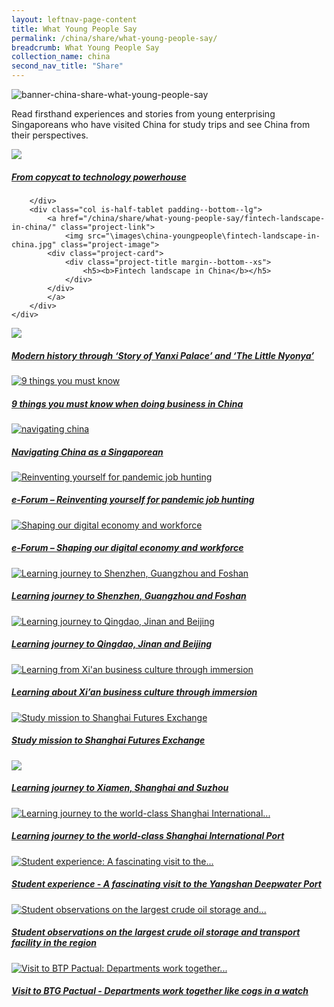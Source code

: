 ```yaml
---
layout: leftnav-page-content
title: What Young People Say
permalink: /china/share/what-young-people-say/
breadcrumb: What Young People Say
collection_name: china
second_nav_title: "Share"
---
```


![banner-china-share-what-young-people-say](\images\china-youngpeople\What-young-people-say-new.jpg)

Read firsthand experiences and stories from young enterprising Singaporeans who have visited China for study trips and see China from their perspectives.

<div>
	<div class="row is-multiline">
		<div class="col is-half-tablet padding--bottom--lg">
			<a href="/china/share/what-young-people-say/from-copycat-to-technology-powerhouse" class="project-link">
				<img src="\images\china-youngpeople\copycat-to-tech-powerhouse.jpg" class="project-image">
			<div class="project-card">
				<div class="project-title margin--bottom--xs">
					<h5><b>From copycat to technology powerhouse</b></h5>
				</div>
			</div>
			</a>
			
		</div>
		<div class="col is-half-tablet padding--bottom--lg">
			<a href="/china/share/what-young-people-say/fintech-landscape-in-china/" class="project-link">
				<img src="\images\china-youngpeople\fintech-landscape-in-china.jpg" class="project-image">
			<div class="project-card">
				<div class="project-title margin--bottom--xs">
					<h5><b>Fintech landscape in China</b></h5>
				</div>
			</div>
			</a>
		</div>
	</div>
</div>

<p><p>

<div>
	<div class="row is-multiline">
		<div class="col is-half-tablet padding--bottom--lg">
			<a href="/china/share/what-young-people-say/modern-history-of-singapore-and-china-through-story-of-yanxi-palace-and-the-little-nyonya" class="project-link">
				<img src="\images\china-youngpeople\modern-history-of-singapore-and-china.png" class="project-image">
			<div class="project-card">
				<div class="project-title margin--bottom--xs">
					<h5><b>Modern history through ‘Story of Yanxi Palace’ and ‘The Little Nyonya’</b></h5>
				</div>
			</div>
			</a>
		</div>
		<div class="col is-half-tablet padding--bottom--lg">
			<a href="/china/share/what-young-people-say/things-you-must-know/" class="project-link">
				<img src="\images\asean-employers\things-you-must-know.jpg" alt="9 things you must know" class="project-image">
			<div class="project-card">
				<div class="project-title margin--bottom--xs">
					<h5><b>9 things you must know when doing business in China</b></h5>
				</div>
			</div>
			</a>
		</div>
	</div>
</div>

<p><p>

<div>
	<div class="row is-multiline">
		<div class="col is-half-tablet padding--bottom--lg">
			<a href="/china/share/what-young-people-say/navigating-china/" class="project-link">
				<img src="\images\asean-employers\navigating-china.png" alt="navigating china" class="project-image">
			<div class="project-card">
				<div class="project-title margin--bottom--xs">
					<h5><b>Navigating China as a Singaporean</b></h5>
				</div>
			</div>
			</a>
		</div>
		<div class="col is-half-tablet padding--bottom--lg">
			<a href="/china/share/what-young-people-say/reinventing-yourself-for-pandemic-job-hunting/" class="project-link">
				<img src="/images/china-youngpeople/osg-1-image.jpg" alt="Reinventing yourself for pandemic job hunting" class="project-image">
			<div class="project-card">
				<div class="project-title margin--bottom--xs">
					<h5><b>e-Forum – Reinventing yourself for pandemic job hunting</b></h5>
				</div>
			</div>
			</a>
		</div>
	</div>
</div>

<p><p>

<div>
	<div class="row is-multiline">
		<div class="col is-half-tablet padding--bottom--lg">
			<a href="/china/share/what-young-people-say/shaping-our-digital-economy-and-workforce/" class="project-link">
				<img src="/images/china-youngpeople/osg-2-image.jpg" alt="Shaping our digital economy and workforce" class="project-image">
			<div class="project-card">
				<div class="project-title margin--bottom--xs">
					<h5><b>e-Forum – Shaping our digital economy and workforce</b></h5>
				</div>
			</div>
			</a>
		</div>
		<div class="col is-half-tablet padding--bottom--lg">
			<a href="/china/share/what-young-people-say/bcyc-learning-journey-2019/" class="project-link">
				<img src="/images/china-youngpeople/BCYC_Learning_Journey_2019_small.jpg" alt="Learning journey to Shenzhen, Guangzhou and Foshan" class="project-image">
			<div class="project-card">
				<div class="project-title margin--bottom--xs">
					<h5><b>Learning journey to Shenzhen, Guangzhou and Foshan</b></h5>
				</div>
			</div>
			</a>
		</div>
	</div>
</div>

<p><p>

<div>
	<div class="row is-multiline">
		<div class="col is-half-tablet padding--bottom--lg">
			<a href="/china/share/what-young-people-say/learning-journey/" class="project-link">
				<img src="/images/china-youngpeople/Winter-Learning-Journey-Dec-2018-small.jpg" alt="Learning journey to Qingdao, Jinan and Beijing" class="project-image">
			<div class="project-card">
				<div class="project-title margin--bottom--xs">
					<h5><b>Learning journey to Qingdao, Jinan and Beijing</b></h5>
				</div>
			</div>
			</a>
		</div>
		<div class="col is-half-tablet padding--bottom--lg">
			<a href="/china/share/what-young-people-say/xian-business-culture/" class="project-link">
				<img src="/images/china-youngpeople/xian-business-culture-small.jpg" alt="Learning from Xi'an business culture through immersion" class="project-image">
			<div class="project-card">
				<div class="project-title margin--bottom--xs">
					<h5><b>Learning about Xi’an business culture through immersion</b></h5>
				</div>
			</div>
			</a>
		</div>
	</div>
</div>

<p><p>

<div>
	<div class="row is-multiline">
		<div class="col is-half-tablet padding--bottom--lg">
			<a href="/china/share/what-young-people-say/shanghai-futures-exchange/" class="project-link">
				<img src="/images/china-youngpeople/futures-exchange-small.jpg" alt="Study mission to Shanghai Futures Exchange" class="project-image">
			<div class="project-card">
				<div class="project-title margin--bottom--xs">
					<h5><b>Study mission to Shanghai Futures Exchange</b></h5>
				</div>
			</div>
			</a>
		</div>
		<div class="col is-half-tablet padding--bottom--lg">
			<a href="/china/share/what-young-people-say/bcyc-learning-journey/" class="project-link">
				<img src="/images/china-youngpeople/bcyc-learning-journey-small.jpg" class="project-image">
			<div class="project-card">
				<div class="project-title margin--bottom--xs">
					<h5><b>Learning journey to Xiamen, Shanghai and Suzhou</b></h5>
				</div>
			</div>
			</a>
		</div>
	</div>
</div>

<p><p>

<div>
	<div class="row is-multiline">
		<div class="col is-half-tablet padding--bottom--lg">
			<a href="/china/share/what-young-people-say/shanghai-learning-journey/" class="project-link">
				<img src="/images/china-youngpeople/shanghai-learning-journey-small.jpg" alt="Learning journey to the world-class Shanghai International..." class="project-image">
			<div class="project-card">
				<div class="project-title margin--bottom--xs">
					<h5><b>Learning journey to the world-class Shanghai International Port</b></h5>
				</div>
			</div>
			</a>
		</div>
		<div class="col is-half-tablet padding--bottom--lg">
			<a href="/china/share/what-young-people-say/yangshan-deepwater-port/" class="project-link">
				<img src="/images/china-youngpeople/yangshan-deepwater-port-small.jpg" alt="Student experience: A fascinating visit to the..." class="project-image">
			<div class="project-card">
				<div class="project-title margin--bottom--xs">
					<h5><b>Student experience - A fascinating visit to the Yangshan Deepwater Port</b></h5>
				</div>
			</div>
			</a>
		</div>
	</div>
</div>

<p><p>

<div>
	<div class="row is-multiline">
		<div class="col is-half-tablet padding--bottom--lg">
			<a href="/china/share/what-young-people-say/yangshan-oil-storage/" class="project-link">
				<img src="/images/china-youngpeople/yangshan-oil-storage-small.jpg" alt="Student observations on the largest crude oil storage and..." class="project-image">
			<div class="project-card">
				<div class="project-title margin--bottom--xs">
					<h5><b>Student observations on the largest crude oil storage and transport facility in the region</b></h5>
				</div>
			</div>
			</a>
		</div>
		<div class="col is-half-tablet padding--bottom--lg">
			<a href="/china/share/what-young-people-say/btg-pactual/" class="project-link">
				<img src="/images/china-youngpeople/btg-pactual-small.jpg" alt="Visit to BTP Pactual: Departments work together..." class="project-image">
			<div class="project-card">
				<div class="project-title margin--bottom--xs">
					<h5><b>Visit to BTG Pactual - Departments work together like cogs in a watch</b></h5>
				</div>
			</div>
			</a>
		</div>
	</div>
</div>

<p><p>

